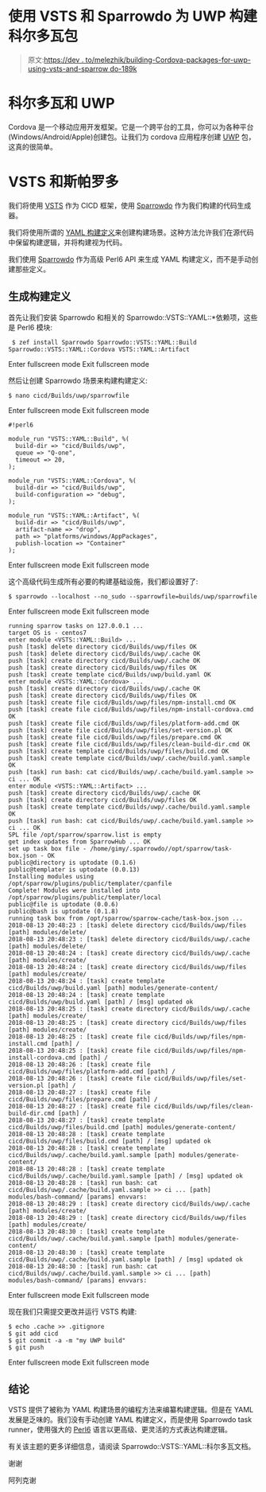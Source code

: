 # 使用 VSTS 和 Sparrowdo 为 UWP 构建科尔多瓦包

> 原文:[https://dev . to/melezhik/building-Cordova-packages-for-uwp-using-vsts-and-sparrow do-189k](https://dev.to/melezhik/building-cordova-packages-for-uwp-using-vsts-and-sparrowdo-189k)

# 科尔多瓦和 UWP

Cordova 是一个移动应用开发框架。它是一个跨平台的工具，你可以为各种平台(Windows/Android/Apple)创建包。让我们为 cordova 应用程序创建 [UWP](https://docs.microsoft.com/en-us/windows/uwp/get-started/universal-application-platform-guide) 包，这真的很简单。

# VSTS 和斯帕罗多

我们将使用 [VSTS](https://visualstudio.microsoft.com/team-services/) 作为 CICD 框架，使用 [Sparrowdo](https://github.com/melezhik/sparrowdo) 作为我们构建的代码生成器。

我们将使用所谓的 [YAML 构建定义](https://docs.microsoft.com/en-us/vsts/pipelines/build/yaml?view=vsts)来创建构建场景。这种方法允许我们在源代码中保留构建逻辑，并将构建视为代码。

我们使用 [Sparrowdo](https://github.com/melezhik/sparrowdo) 作为高级 Perl6 API 来生成 YAML 构建定义，而不是手动创建那些定义。

## 生成构建定义

首先让我们安装 Sparrowdo 和相关的 Sparrowdo::VSTS::YAML::*依赖项，这些是 Perl6 模块:

```
 $ zef install Sparrowdo Sparrowdo::VSTS::YAML::Build Sparrowdo::VSTS::YAML::Cordova VSTS::YAML::Artifact 
```

Enter fullscreen mode Exit fullscreen mode

然后让创建 Sparrowdo 场景来构建构建定义:

```
$ nano cicd/Builds/uwp/sparrowfile 
```

Enter fullscreen mode Exit fullscreen mode

```
#!perl6

module_run "VSTS::YAML::Build", %(
  build-dir => "cicd/Builds/uwp",
  queue => "Q-one",
  timeout => 20,
);

module_run "VSTS::YAML::Cordova", %(
  build-dir => "cicd/Builds/uwp",
  build-configuration => "debug",
);

module_run "VSTS::YAML::Artifact", %(
  build-dir => "cicd/Builds/uwp",
  artifact-name => "drop",
  path => "platforms/windows/AppPackages",
  publish-location => "Container"
); 
```

Enter fullscreen mode Exit fullscreen mode

这个高级代码生成所有必要的构建基础设施，我们都设置好了:

```
$ sparrowdo --localhost --no_sudo --sparrowfile=builds/uwp/sparrowfile 
```

Enter fullscreen mode Exit fullscreen mode

```
running sparrow tasks on 127.0.0.1 ...
target OS is - centos7
enter module <VSTS::YAML::Build> ...
push [task] delete directory cicd/Builds/uwp/files OK
push [task] delete directory cicd/Builds/uwp/.cache OK
push [task] create directory cicd/Builds/uwp/.cache OK
push [task] create directory cicd/Builds/uwp/files OK
push [task] create template cicd/Builds/uwp/build.yaml OK
enter module <VSTS::YAML::Cordova> ...
push [task] create directory cicd/Builds/uwp/.cache OK
push [task] create directory cicd/Builds/uwp/files OK
push [task] create file cicd/Builds/uwp/files/npm-install.cmd OK
push [task] create file cicd/Builds/uwp/files/npm-install-cordova.cmd OK
push [task] create file cicd/Builds/uwp/files/platform-add.cmd OK
push [task] create file cicd/Builds/uwp/files/set-version.pl OK
push [task] create file cicd/Builds/uwp/files/prepare.cmd OK
push [task] create file cicd/Builds/uwp/files/clean-build-dir.cmd OK
push [task] create template cicd/Builds/uwp/files/build.cmd OK
push [task] create template cicd/Builds/uwp/.cache/build.yaml.sample OK
push [task] run bash: cat cicd/Builds/uwp/.cache/build.yaml.sample >> ci ... OK
enter module <VSTS::YAML::Artifact> ...
push [task] create directory cicd/Builds/uwp/.cache OK
push [task] create directory cicd/Builds/uwp/files OK
push [task] create template cicd/Builds/uwp/.cache/build.yaml.sample OK
push [task] run bash: cat cicd/Builds/uwp/.cache/build.yaml.sample >> ci ... OK
SPL file /opt/sparrow/sparrow.list is empty
get index updates from SparrowHub ... OK
set up task box file - /home/gimy/.sparrowdo//opt/sparrow/task-box.json - OK
public@directory is uptodate (0.1.6)
public@templater is uptodate (0.0.13)
Installing modules using /opt/sparrow/plugins/public/templater/cpanfile
Complete! Modules were installed into /opt/sparrow/plugins/public/templater/local
public@file is uptodate (0.0.6)
public@bash is uptodate (0.1.8)
running task box from /opt/sparrow/sparrow-cache/task-box.json ...
2018-08-13 20:48:23 : [task] delete directory cicd/Builds/uwp/files [path] modules/delete/
2018-08-13 20:48:23 : [task] delete directory cicd/Builds/uwp/.cache [path] modules/delete/
2018-08-13 20:48:24 : [task] create directory cicd/Builds/uwp/.cache [path] modules/create/
2018-08-13 20:48:24 : [task] create directory cicd/Builds/uwp/files [path] modules/create/
2018-08-13 20:48:24 : [task] create template cicd/Builds/uwp/build.yaml [path] modules/generate-content/
2018-08-13 20:48:24 : [task] create template cicd/Builds/uwp/build.yaml [path] / [msg] updated ok
2018-08-13 20:48:25 : [task] create directory cicd/Builds/uwp/.cache [path] modules/create/
2018-08-13 20:48:25 : [task] create directory cicd/Builds/uwp/files [path] modules/create/
2018-08-13 20:48:25 : [task] create file cicd/Builds/uwp/files/npm-install.cmd [path] /
2018-08-13 20:48:25 : [task] create file cicd/Builds/uwp/files/npm-install-cordova.cmd [path] /
2018-08-13 20:48:26 : [task] create file cicd/Builds/uwp/files/platform-add.cmd [path] /
2018-08-13 20:48:26 : [task] create file cicd/Builds/uwp/files/set-version.pl [path] /
2018-08-13 20:48:27 : [task] create file cicd/Builds/uwp/files/prepare.cmd [path] /
2018-08-13 20:48:27 : [task] create file cicd/Builds/uwp/files/clean-build-dir.cmd [path] /
2018-08-13 20:48:27 : [task] create template cicd/Builds/uwp/files/build.cmd [path] modules/generate-content/
2018-08-13 20:48:28 : [task] create template cicd/Builds/uwp/files/build.cmd [path] / [msg] updated ok
2018-08-13 20:48:28 : [task] create template cicd/Builds/uwp/.cache/build.yaml.sample [path] modules/generate-content/
2018-08-13 20:48:28 : [task] create template cicd/Builds/uwp/.cache/build.yaml.sample [path] / [msg] updated ok
2018-08-13 20:48:28 : [task] run bash: cat cicd/Builds/uwp/.cache/build.yaml.sample >> ci ... [path] modules/bash-command/ [params] envvars:
2018-08-13 20:48:29 : [task] create directory cicd/Builds/uwp/.cache [path] modules/create/
2018-08-13 20:48:29 : [task] create directory cicd/Builds/uwp/files [path] modules/create/
2018-08-13 20:48:30 : [task] create template cicd/Builds/uwp/.cache/build.yaml.sample [path] modules/generate-content/
2018-08-13 20:48:30 : [task] create template cicd/Builds/uwp/.cache/build.yaml.sample [path] / [msg] updated ok
2018-08-13 20:48:30 : [task] run bash: cat cicd/Builds/uwp/.cache/build.yaml.sample >> ci ... [path] modules/bash-command/ [params] envvars: 
```

Enter fullscreen mode Exit fullscreen mode

现在我们只需提交更改并运行 VSTS 构建:

```
$ echo .cache >> .gitignore
$ git add cicd
$ git commit -a -m "my UWP build"
$ git push 
```

Enter fullscreen mode Exit fullscreen mode

## 结论

VSTS 提供了被称为 YAML 构建场景的编程方法来编纂构建逻辑。但是在 YAML 发展是乏味的。我们没有手动创建 YAML 构建定义，而是使用 Sparrowdo task runner，使用强大的 [Perl6](https://perl6.org/) 语言以更高级、更灵活的方式表达构建逻辑。

有关该主题的更多详细信息，请阅读 Sparrowdo::VSTS::YAML::科尔多瓦文档。

谢谢

阿列克谢